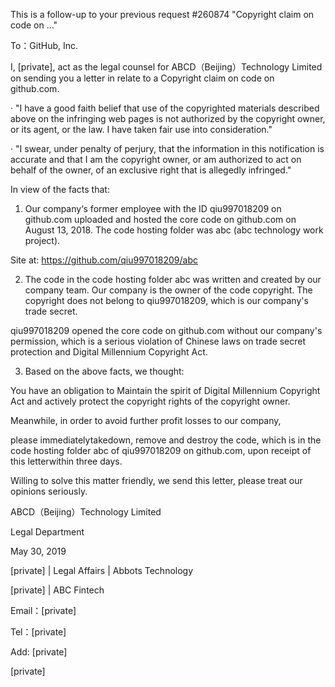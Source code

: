 This is a follow-up to your previous request #260874 "Copyright claim on code on ..."

To：GitHub, Inc.

I, [private], act as the legal counsel for ABCD（Beijing）Technology Limited on sending you a letter in relate to a Copyright claim on code on github.com.

· "I have a good faith belief that use of the copyrighted materials described above on the infringing web pages is not authorized by the copyright owner, or its agent, or the law. I have taken fair use into consideration."

· "I swear, under penalty of perjury, that the information in this notification is accurate and that I am the copyright owner, or am authorized to act on behalf of the owner, of an exclusive right that is allegedly infringed."

In view of the facts that:

1. Our company‘s former employee with the ID qiu997018209 on github.com uploaded and hosted the core code on github.com on August 13, 2018. The code hosting folder was abc (abc technology work project).

Site at: https://github.com/qiu997018209/abc

2. The code in the code hosting folder abc was written and created by our company team. Our company is the owner of the code copyright. The copyright does not belong to qiu997018209, which is our company's trade secret.

qiu997018209 opened the core code on github.com without our company's permission, which is a serious violation of Chinese laws on trade secret protection and Digital Millennium Copyright Act.

3. Based on the above facts, we thought:

You have an obligation to Maintain the spirit of Digital Millennium Copyright Act and actively protect the copyright rights of the copyright owner.

Meanwhile, in order to avoid further profit losses to our company,

please immediatelytakedown, remove and destroy the code, which is in the code hosting folder abc of qiu997018209 on github.com, upon receipt of this letterwithin three days.

Willing to solve this matter friendly, we send this letter, please treat our opinions seriously.

ABCD（Beijing）Technology Limited

Legal Department

May 30, 2019

[private] | Legal Affairs | Abbots Technology

[private] | ABC Fintech

Email：[private]

Tel：[private]

Add: [private]

[private]
